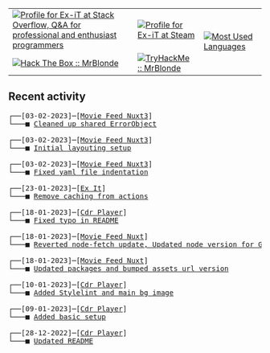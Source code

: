<table>
    <tr>
        <td>
            <a href="https://stackoverflow.com/users/3351720/ex-it">
                <img alt="Profile for Ex-iT at Stack Overflow, Q&amp;A for professional and enthusiast programmers" src="https://stackoverflow.com/users/flair/3351720.png?theme=dark" />
            </a>
        </td>
        <td>
            <a href="https://steamcommunity.com/id/Ex-iT">
                <img alt="Profile for Ex-iT at Steam" src="https://steamcommunity-a.akamaihd.net/public/shared/images/header/globalheader_logo.png" />
            </a>
        </td>
        <td rowspan="2">
            <a href="https://github.com/Ex-iT/">
                <img alt="Most Used Languages" src="https://github-readme-stats.vercel.app/api/top-langs/?username=ex-it&layout=compact&theme=algolia" />
            </a>
        </td>
    </tr>
    <tr>
        <td>
            <a href="https://app.hackthebox.eu/profile/169430">
                <img alt="Hack The Box :: MrBlonde" src="https://www.hackthebox.eu/badge/image/169430" />
            </a>
        </td>
        <td>
            <a href="https://tryhackme.com/p/MrBlonde/">
                <img alt="TryHackMe :: MrBlonde" src="https://ishetaldonderdag.nl/proxy/thm" />
            </a>
        </td>
    </tr>
</table>

<h2>Recent activity</h2>

<pre>
┌──[03-02-2023]─[<a href="https://github.com/Ex-iT/movie-feed-nuxt3">Movie Feed Nuxt3</a>]
└───■ <a href="https://github.com/Ex-iT/movie-feed-nuxt3/commit/5bae43fdd932d131fb61a77e3faa59831f60306c">Cleaned up shared ErrorObject</a><br />
┌──[03-02-2023]─[<a href="https://github.com/Ex-iT/movie-feed-nuxt3">Movie Feed Nuxt3</a>]
└───■ <a href="https://github.com/Ex-iT/movie-feed-nuxt3/commit/a2ed3a2c5638924f66f61c65161ba5b5596a7765">Initial layouting setup</a><br />
┌──[03-02-2023]─[<a href="https://github.com/Ex-iT/movie-feed-nuxt3">Movie Feed Nuxt3</a>]
└───■ <a href="https://github.com/Ex-iT/movie-feed-nuxt3/commit/b5b1f79481f41dea4fa33848846ba357f87f1bfd">Fixed yaml file indentation</a><br />
┌──[23-01-2023]─[<a href="https://github.com/Ex-iT/Ex-iT">Ex It</a>]
└───■ <a href="https://github.com/Ex-iT/Ex-iT/commit/bc9a08029817091fdfc032b9c17d24bccabed39b">Remove caching from actions</a><br />
┌──[18-01-2023]─[<a href="https://github.com/Ex-iT/CDR-Player">Cdr Player</a>]
└───■ <a href="https://github.com/Ex-iT/CDR-Player/commit/d8dd1c5c855ef0b2ad7208823aaaa3f5290ab61f">Fixed typo in README</a><br />
┌──[18-01-2023]─[<a href="https://github.com/Ex-iT/movie-feed-nuxt">Movie Feed Nuxt</a>]
└───■ <a href="https://github.com/Ex-iT/movie-feed-nuxt/commit/ab65ac8fec98775ff271b378c0c27d0110d4aa0b">Reverted node-fetch update, Updated node version for Github CI and added badges to the README</a><br />
┌──[18-01-2023]─[<a href="https://github.com/Ex-iT/movie-feed-nuxt">Movie Feed Nuxt</a>]
└───■ <a href="https://github.com/Ex-iT/movie-feed-nuxt/commit/899572a15d93f6044222ab86485e5b6b1a5613fc">Updated packages and bumped assets url version</a><br />
┌──[10-01-2023]─[<a href="https://github.com/Ex-iT/CDR-Player">Cdr Player</a>]
└───■ <a href="https://github.com/Ex-iT/CDR-Player/commit/fe9c2601a05f15ae923dae20f9c726223bd09b59">Added Stylelint and main bg image</a><br />
┌──[09-01-2023]─[<a href="https://github.com/Ex-iT/CDR-Player">Cdr Player</a>]
└───■ <a href="https://github.com/Ex-iT/CDR-Player/commit/64e0465c6b7f053d2ffaab51c938320517017bde">Added basic setup</a><br />
┌──[28-12-2022]─[<a href="https://github.com/Ex-iT/CDR-Player">Cdr Player</a>]
└───■ <a href="https://github.com/Ex-iT/CDR-Player/commit/13d346431c8dfcc38766467cc8bafd7701d5c375">Updated README</a><br />
</pre>
